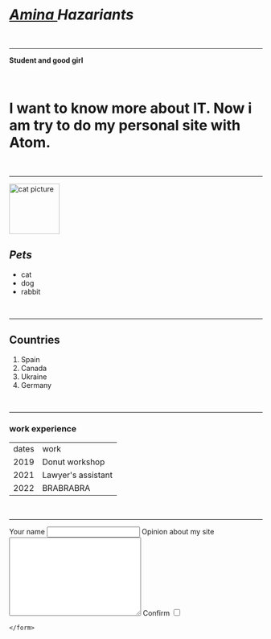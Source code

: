 <!DOCTYPE html>
<html lang="en" dir="ltr">
  <head>
    <meta charset="utf-8">
  </head>
  <body>
    <h1><em><a href="https://www.instagram.com/amina_ntsss/"> Amina </a> Hazariants</em></h1>
    <br><hr>
    <p><strong>Student and good girl</strong></p>
    <br>
    <h1>I want to know more about IT. Now i am try to do my personal site with Atom.</h1>
    <br><hr>
    <img src="/Users/aminahazariants/Desktop/web development/HTML - Personal Site/kitty-cat-kitten-pet-45201.jpeg" alt="cat picture" height="100" width="100""
    <br>
    <h2><i>Pets</i></h2>
    <ul>
      <li>cat</li>
      <li>dog</li>
      <li>rabbit</li>
    </ul>
    <br><hr>
    <h2><strong>Countries</strong></h2>
    <ol>
      <li>Spain</li>
      <li>Canada</li>
      <li>Ukraine</li>
      <li>Germany</li>
    </ol>
    <br><hr>
    <h3>work experience</h3>
    <table>
      <tr>
        <td>dates</td>
        <td>work</td>
      </tr>
      <tr>
        <td>2019</td>
        <td>Donut workshop</td>
      </tr>
      <tr>
        <td>2021</td>
        <td>Lawyer's assistant</td>
      </tr>
      <tr>
        <td>2022</td>
        <td>BRABRABRA</td>
      </tr>
    </table>
    <br><hr>
    <form class="" action="index.html" method="post">
      <label for="Your name"> Your name </label>
      <input type="<textarea name="Your name">
      <label for="">Opinion about my site</label>
      <textarea name="name" rows="10" cols="30"></textarea>
      <label for="Your name"> Confirm </label>
      <input type="checkbox">


    </form>
  </body>
</html>
